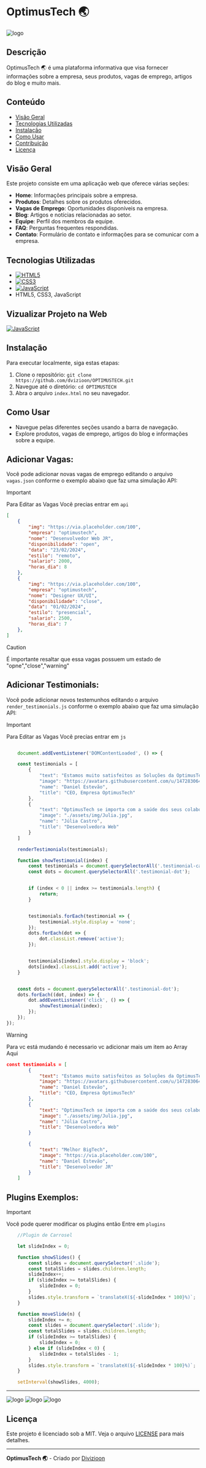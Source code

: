 # OptimusTech 🌏
<img src="./assets/screenshots/01.png" alt="logo"/>

## Descrição
OptimusTech 🌏 é uma plataforma informativa que visa fornecer informações sobre a empresa, seus produtos, vagas de emprego, artigos do blog e muito mais.

## Conteúdo
- [Visão Geral](#visão-geral)
- [Tecnologias Utilizadas](#tecnologias-utilizadas)
- [Instalação](#instalação)
- [Como Usar](#como-usar)
- [Contribuição](#contribuição)
- [Licença](#licença)

## Visão Geral
Este projeto consiste em uma aplicação web que oferece várias seções:
- **Home**: Informações principais sobre a empresa.
- **Produtos**: Detalhes sobre os produtos oferecidos.
- **Vagas de Emprego**: Oportunidades disponíveis na empresa.
- **Blog**: Artigos e notícias relacionadas ao setor.
- **Equipe**: Perfil dos membros da equipe.
- **FAQ**: Perguntas frequentes respondidas.
- **Contato**: Formulário de contato e informações para se comunicar com a empresa.

## Tecnologias Utilizadas
- [![HTML5](https://img.shields.io/badge/HTML-5-orange)](https://developer.mozilla.org/en-US/docs/Web/Guide/HTML/HTML5)
- [![CSS3](https://img.shields.io/badge/CSS-3-blue)](https://developer.mozilla.org/en-US/docs/Web/CSS/CSS3)
- [![JavaScript](https://img.shields.io/badge/JavaScript-ES6-yellow)](https://developer.mozilla.org/en-US/docs/Web/JavaScript)
- HTML5, CSS3, JavaScript

## Vizualizar Projeto na Web
[![JavaScript](https://img.shields.io/badge/click_aqui!!!-OPTIMUSTECH-brown)](https://dvizioon.github.io/OPTIMUSTECH/)

## Instalação
Para executar localmente, siga estas etapas:

1. Clone o repositório: `git clone https://github.com/dvizioon/OPTIMUSTECH.git`
2. Navegue até o diretório: `cd OPTIMUSTECH`
3. Abra o arquivo `index.html` no seu navegador.

## Como Usar
- Navegue pelas diferentes seções usando a barra de navegação.
- Explore produtos, vagas de emprego, artigos do blog e informações sobre a equipe.

## Adicionar Vagas:
Você pode adicionar novas vagas de emprego editando o arquivo `vagas.json` conforme o exemplo abaixo que faz uma simulação API:

> [!IMPORTANT]
> Para Editar as Vagas Você precias entrar em `api`


```json
[
    {
        "img": "https://via.placeholder.com/100",
        "empresa": "optimustech",
        "nome": "Desenvolvedor Web JR",
        "disponibilidade": "open",
        "data": "23/02/2024",
        "estilo": "remoto",
        "salario": 2000,
        "horas_dia": 8
    },
    {
        "img": "https://via.placeholder.com/100",
        "empresa": "optimustech",
        "nome": "Designer UX/UI",
        "disponibilidade": "close",
        "data": "01/02/2024",
        "estilo": "presencial",
        "salario": 2500,
        "horas_dia": 7
    },
]

```
> [!CAUTION]
> É importante resaltar que essa vagas possuem um estado de "opne","close","warning"


## Adicionar Testimonials:
Você pode adicionar novos testemunhos editando o arquivo `render_testimonials.js` conforme o exemplo abaixo que faz uma simulação API:

> [!IMPORTANT]
> Para Editar as Vagas Você precias entrar em `js`

```javascript

    document.addEventListener('DOMContentLoaded', () => {

    const testimonials = [
        {
            "text": "Estamos muito satisfeitos as Soluções da OptimusTech. Eles são inovadores e sempre entregam resultados excepcionais.",
            "image": "https://avatars.githubusercontent.com/u/147283064?v=4",
            "name": "Daniel Estevão",
            "title": "CEO, Empresa OptimusTech"
        },
        {
            "text": "OptimusTech se importa com a saúde dos seus colaboradores e sempre procura nos dar todo tipo de auxílio possível.",
            "image": "./assets/img/Julia.jpg",
            "name": "Júlia Castro",
            "title": "Desenvolvedora Web"
        }
    ]

    renderTestimonials(testimonials);

    function showTestimonial(index) {
        const testimonials = document.querySelectorAll('.testimonial-card');
        const dots = document.querySelectorAll('.testimonial-dot');


        if (index < 0 || index >= testimonials.length) {
            return;
        }


        testimonials.forEach(testimonial => {
            testimonial.style.display = 'none'; 
        });
        dots.forEach(dot => {
            dot.classList.remove('active'); 
        });


        testimonials[index].style.display = 'block';
        dots[index].classList.add('active');
    }


    const dots = document.querySelectorAll('.testimonial-dot');
    dots.forEach((dot, index) => {
        dot.addEventListener('click', () => {
            showTestimonial(index);
        });
    });
});


```

> [!WARNING]  
>Para vc está mudando é necessario vc adicionar mais um item ao Array Aqui

```json
const testimonials = [
        {
            "text": "Estamos muito satisfeitos as Soluções da OptimusTech. Eles são inovadores e sempre entregam resultados excepcionais.",
            "image": "https://avatars.githubusercontent.com/u/147283064?v=4",
            "name": "Daniel Estevão",
            "title": "CEO, Empresa OptimusTech"
        },
        {
            "text": "OptimusTech se importa com a saúde dos seus colaboradores e sempre procura nos dar todo tipo de auxílio possível.",
            "image": "./assets/img/Julia.jpg",
            "name": "Júlia Castro",
            "title": "Desenvolvedora Web"
        }

        {
            "text": "Melhor BigTech",
            "image": "https://via.placeholder.com/100",
            "name": "Daniel Estevão",
            "title": "Desenvolvedor JR"
        }
    ]
```

## Plugins Exemplos:


> [!IMPORTANT]
> Você pode querer modificar os plugins então Entre em `plugins`

```javascript
    //Plugin de Carrosel

    let slideIndex = 0;

    function showSlides() {
        const slides = document.querySelector('.slide');
        const totalSlides = slides.children.length;
        slideIndex++;
        if (slideIndex >= totalSlides) {
            slideIndex = 0;
        }
        slides.style.transform = `translateX(${-slideIndex * 100}%)`;
    }

    function moveSlide(n) {
        slideIndex += n;
        const slides = document.querySelector('.slide');
        const totalSlides = slides.children.length;
        if (slideIndex >= totalSlides) {
            slideIndex = 0;
        } else if (slideIndex < 0) {
            slideIndex = totalSlides - 1;
        }
        slides.style.transform = `translateX(${-slideIndex * 100}%)`;
    }

    setInterval(showSlides, 4000);

```
<hr>
<img src="./assets/screenshots/02.png" alt="logo"/>
<img src="./assets/screenshots/03.png" alt="logo"/>
<img src="./assets/screenshots/04.png" alt="logo"/>


## Licença
Este projeto é licenciado sob a MIT. Veja o arquivo [LICENSE](./LICENSE) para mais detalhes.

---

**OptimusTech 🌏** - Criado por [Divizioon](https://github.com/dvizioon)

